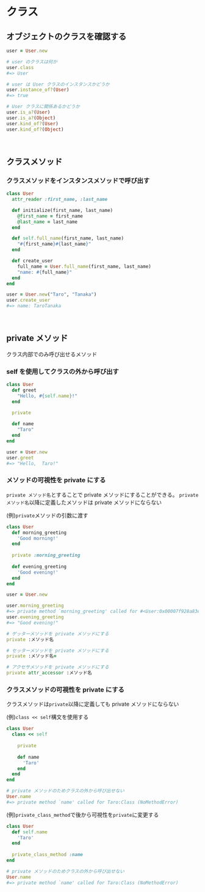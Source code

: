 # クラス
## オブジェクトのクラスを確認する
```rb
user = User.new

# user のクラスは何か
user.class
#=> User

# user は User クラスのインスタンスかどうか
user.instance_of?(User)
#=> true

# User クラスに関係あるかどうか
user.is_a?(User)
user.is_a?(Object)
user.kind_of?(User)
user.kind_of?(Object)
```

<br>

## クラスメソッド
### クラスメソッドをインスタンスメソッドで呼び出す
```rb
class User
  attr_reader :first_name, :last_name

  def initialize(first_name, last_name)
    @first_name = first_name
    @last_name = last_name
  end

  def self.full_name(first_name, last_name)
    "#{first_name}#{last_name}"
  end

  def create_user
    full_name = User.full_name(first_name, last_name)
    "name: #{full_name}"
  end
end

user = User.new("Taro", "Tanaka")
user.create_user
#=> name: TaroTanaka
```

<br>

## private メソッド
クラス内部でのみ呼び出せるメソッド
  
### self を使用してクラスの外から呼び出す
```rb
class User
  def greet
    "Hello, #{self.name}!"
  end

  private
  
  def name
    "Taro"
  end
end

user = User.new
user.greet
#=> "Hello,  Taro!"
```
  
### メソッドの可視性を private にする
`private メソッド名`とすることで private メソッドにすることができる。 
`private メソッド名`以降に定義したメソッドは private メソッドにならない
  
(例)`private`メソッドの引数に渡す
```rb
class User
  def morning_greeting
    'Good morning!'
  end
  
  private :morning_greeting
  
  def evening_greeting
    'Good evening!'
  end
end

user = User.new

user.morning_greeting
#=> private method `morning_greeting' called for #<User:0x00007f928a83e2c0> (NoMethodError)
user.evening_greeting
#=> "Good evening!"
```
```rb
# ゲッターメソッドを private メソッドにする
private :メソッド名

# セッターメソッドを private メソッドにする
private :メソッド名=

# アクセサメソッドを private メソッドにする
private attr_accessor :メソッド名
```

  
### クラスメソッドの可視性を private にする
クラスメソッドは`private`以降に定義しても private メソッドにならない
  
(例)`class << self`構文を使用する
```rb
class User
  class << self
  
    private
  
    def name
      'Taro'
    end
  end
end

# private メソッドのためクラスの外から呼び出せない
User.name
#=> private method `name' called for Taro:Class (NoMethodError)
```
  
(例)`private_class_method`で後から可視性を`private`に変更する
```rb
class User
  def self.name
    'Taro'
  end
  
  private_class_method :name
end

# private メソッドのためクラスの外から呼び出せない
User.name
#=> private method `name' called for Taro:Class (NoMethodError)
```
